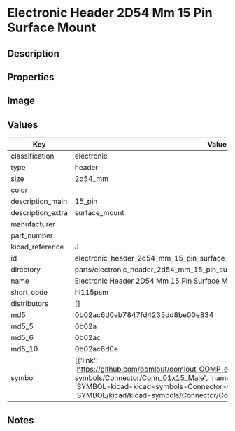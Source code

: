 # Electronic Header 2D54 Mm 15 Pin Surface Mount

## Description

## Properties


## Image


## Values

| Key | Value |
| --- | --- |
| classification | electronic |
| type | header |
| size | 2d54_mm |
| color |  |
| description_main | 15_pin |
| description_extra | surface_mount |
| manufacturer |  |
| part_number |  |
| kicad_reference | J |
| id | electronic_header_2d54_mm_15_pin_surface_mount |
| directory | parts/electronic_header_2d54_mm_15_pin_surface_mount |
| name | Electronic Header 2D54 Mm 15 Pin Surface Mount |
| short_code | hi115psm |
| distributors | [] |
| md5 | 0b02ac6d0eb7847fd4235dd8be00e834 |
| md5_5 | 0b02a |
| md5_6 | 0b02ac |
| md5_10 | 0b02ac6d0e |
| symbol | [{'link': 'https://github.com/oomlout/oomlout_OOMP_eda_V2/tree/main/SYMBOL/kicad/kicad-symbols/Connector/Conn_01x15_Male', 'name': 'Connector : Conn_01x15_Male', 'id': 'SYMBOL-kicad-kicad-symbols-Connector-Conn_01x15_Male', 'directory': 'SYMBOL/kicad/kicad-symbols/Connector/Conn_01x15_Male/'}] |

## Notes

